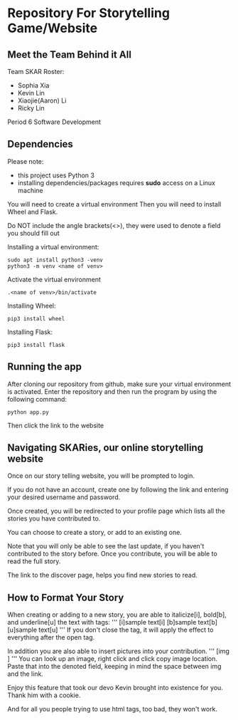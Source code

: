 # Repository For Storytelling Game/Website

## Meet the Team Behind it All
Team SKAR Roster:
   * Sophia Xia
   * Kevin Lin
   * Xiaojie(Aaron) Li
   * Ricky Lin
   
Period 6 Software Development

## Dependencies
   Please note:
   * this project uses Python 3
   * installing dependencies/packages requires **sudo** access on a Linux machine

   You will need to create a virtual environment
   Then you will need to install Wheel and Flask.

   Do NOT include the angle brackets(<>), they were used to denote a field you should fill out
   
   Installing a virtual environment:
   ```
   sudo apt install python3 -venv
   python3 -m venv <name of venv>
   ```

   Activate the virtual environment
   ```
   .<name of venv>/bin/activate
   ```

   Installing Wheel:
   ```
   pip3 install wheel
   ```

   Installing Flask:
   ```
   pip3 install flask
   ```

## Running the app
   After cloning our repository from github, make sure your virtual environment is activated.
   Enter the repository and then run the program by using the following command:
   ```
   python app.py
   ```
   Then click the link to the website

## Navigating SKARies, our online storytelling website


   Once on our story telling website, you will be prompted to login.

   If you do not have an account, create one by following the link and entering your desired username and password.

   Once created, you will be redirected to your profile page which lists all the stories you have contributed to.

   You can choose to create a story, or add to an existing one.

   Note that you will only be able to see the last update, if you haven't contributed to the story before. Once you contribute, you will be able to read the full story.

   The link to the discover page, helps you find new stories to read.


## How to Format Your Story
   When creating or adding to a new story, you are able to italicize[i], bold[b], and underline[u] the text with tags:
   '''
   [i]sample text[i]
   [b]sample text[b]
   [u]sample text[u]
   '''
   If you don't close the tag, it will apply the effect to everything after the open tag.

   In addition you are also able to insert pictures into your contribution.
   '''
   [img <LINK TO IMAGE>]
   '''
   You can look up an image, right click and click copy image location. Paste that into the denoted field, keeping in mind the space between img and the link.

   Enjoy this feature that took our devo Kevin brought into existence for you. Thank him with a cookie.
   
   And for all you people trying to use html tags, too bad, they won't work.